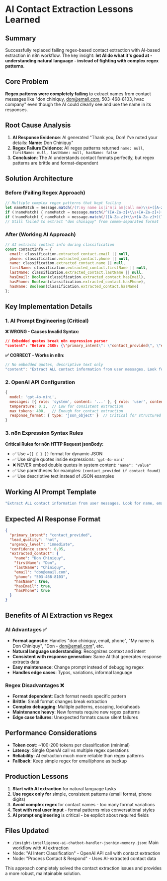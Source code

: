 # AI Contact Extraction Lessons Learned

## Summary
Successfully replaced failing regex-based contact extraction with AI-based extraction in n8n workflow. The key insight: **let AI do what it's good at - understanding natural language - instead of fighting with complex regex patterns**.

## Core Problem
**Regex patterns were completely failing** to extract names from contact messages like "don chiniquy, don@email.com, 503-468-8103, hvac company" even though the AI could clearly see and use the name in its responses.

## Root Cause Analysis
1. **AI Response Evidence**: AI generated "Thank you, Don! I've noted your details: **Name:** Don Chiniquy" 
2. **Regex Failure Evidence**: All regex patterns returned `name: null, firstName: null, lastName: null, hasName: false`
3. **Conclusion**: The AI understands contact formats perfectly, but regex patterns are brittle and format-dependent

## Solution Architecture

### Before (Failing Regex Approach)
```javascript
// Multiple complex regex patterns that kept failing
let nameMatch = message.match(/(?:my name is|i'm|i am|call me)\\s+([A-Za-z]{2,}(?:\\s+[A-Za-z]{2,})?)/i);
if (!nameMatch) { nameMatch = message.match(/^([A-Za-z]+\\s+[A-Za-z]+)(?:,|\\s)/i); }
if (!nameMatch) { nameMatch = message.match(/([A-Za-z]+\\s+[A-Za-z]+)(?=,)/i); }
// Still failed to extract "don chiniquy" from comma-separated format
```

### After (Working AI Approach)
```javascript
// AI extracts contact info during classification
const contactInfo = {
  email: classification.extracted_contact.email || null,
  phone: classification.extracted_contact.phone || null,
  name: classification.extracted_contact.name || null,
  firstName: classification.extracted_contact.firstName || null,
  lastName: classification.extracted_contact.lastName || null,
  hasEmail: Boolean(classification.extracted_contact.hasEmail),
  hasPhone: Boolean(classification.extracted_contact.hasPhone),
  hasName: Boolean(classification.extracted_contact.hasName)
};
```

## Key Implementation Details

### 1. AI Prompt Engineering (Critical)
**❌ WRONG - Causes Invalid Syntax:**
```json
// Embedded quotes break n8n expression parser
"content": "Return JSON: {\"primary_intent\": \"contact_provided\", \"extracted_contact\": {\"name\": \"Full Name\"}}"
```

**✅ CORRECT - Works in n8n:**
```javascript
// No embedded quotes, descriptive text only
"content": "Extract ALL contact information from user messages. Look for name, email, phone. Return JSON with fields: primary_intent (contact_provided if contact info found), lead_quality (hot if contact found), extracted_contact object with name, firstName, lastName, email, phone, hasName, hasEmail, hasPhone boolean flags."
```

### 2. OpenAI API Configuration
```javascript
{
  model: 'gpt-4o-mini',
  messages: [{ role: 'system', content: '...' }, { role: 'user', content: message }],
  temperature: 0.1,  // Low for consistent extraction
  max_tokens: 400,   // Enough for contact extraction
  response_format: { type: 'json_object' }  // Critical for structured output
}
```

### 3. n8n Expression Syntax Rules
**Critical Rules for n8n HTTP Request jsonBody:**
- ✅ Use `={{ { } }}` format for dynamic JSON
- ✅ Use single quotes inside expressions: `'gpt-4o-mini'`
- ❌ NEVER embed double quotes in system content: `"name": "value"`
- ✅ Use parentheses for examples: `(contact_provided if contact found)`
- ✅ Use descriptive text instead of JSON examples

## Working AI Prompt Template
```javascript
"Extract ALL contact information from user messages. Look for name, email, phone. Return JSON with fields: primary_intent (contact_provided if contact info found), lead_quality (hot if contact found), extracted_contact object with name, firstName, lastName, email, phone, hasName, hasEmail, hasPhone boolean flags."
```

## Expected AI Response Format
```json
{
  "primary_intent": "contact_provided",
  "lead_quality": "hot", 
  "urgency_level": "immediate",
  "confidence_score": 0.95,
  "extracted_contact": {
    "name": "Don Chiniquy",
    "firstName": "Don",
    "lastName": "Chiniquy",
    "email": "don@email.com", 
    "phone": "503-468-8103",
    "hasName": true,
    "hasEmail": true,
    "hasPhone": true
  }
}
```

## Benefits of AI Extraction vs Regex

### AI Advantages ✅
- **Format agnostic**: Handles "don chiniquy, email, phone", "My name is Don Chiniquy", "Don - don@email.com", etc.
- **Natural language understanding**: Recognizes context and intent
- **Consistent with response generation**: Same AI that generates response extracts data
- **Easy maintenance**: Change prompt instead of debugging regex
- **Handles edge cases**: Typos, variations, informal language

### Regex Disadvantages ❌
- **Format dependent**: Each format needs specific pattern
- **Brittle**: Small format changes break extraction
- **Complex debugging**: Multiple patterns, escaping, lookaheads
- **Maintenance heavy**: New formats require new regex patterns
- **Edge case failures**: Unexpected formats cause silent failures

## Performance Considerations
- **Token cost**: ~100-200 tokens per classification (minimal)
- **Latency**: Single OpenAI call vs multiple regex operations
- **Reliability**: AI extraction much more reliable than regex patterns
- **Fallback**: Keep simple regex for email/phone as backup

## Production Lessons
1. **Start with AI extraction** for natural language tasks
2. **Use regex only for** simple, consistent patterns (email format, phone digits)
3. **Avoid complex regex** for contact names - too many format variations
4. **Test with real user input** - formal patterns miss conversational styles
5. **AI prompt engineering** is critical - be explicit about required fields

## Files Updated
- `/insight-intelligence-ai-chatbot-handler-jsonbin-memory.json`: Main workflow with AI extraction
- Node: "AI Intent Classification" - OpenAI API call with contact extraction
- Node: "Process Contact & Respond" - Uses AI-extracted contact data

This approach completely solved the contact extraction issues and provides a more robust, maintainable solution.